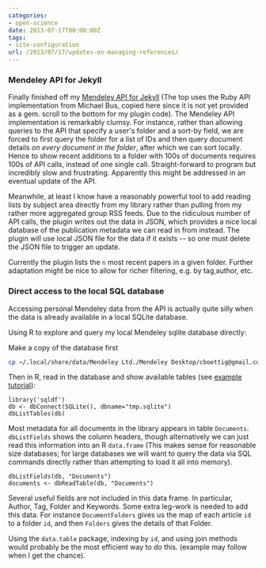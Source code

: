 ```yaml
---
categories:
- open-science
date: 2013-07-17T00:00:00Z
tags:
- site-configuration
url: /2013/07/17/updates-on-managing-references/
---
```


### Mendeley API for Jekyll

Finally finished off my [Mendeley API for Jekyll](https://github.com/cboettig/labnotebook/blob/7f7137fbdd4ca2eed86765b61561c283b4cd5811/_plugins/jekyll-labnotebook-plugins/mendeley.rb)  (The top uses the Ruby API implementation from Michael Bus, copied here since it is not yet provided as a gem. scroll to the bottom for my plugin code).  The Mendeley API implementation is remarkably clumsy.  For instance, rather than allowing queries to the API that specify a user's folder and a sort-by field, we are forced to first query the folder for a list of IDs and then query document details _on every document in the folder_, after which we can sort locally.  Hence to show recent additions to a folder with 100s of documents requires 100s of API calls, instead of one single call.  Straight-forward to program but incredibly slow and frustrating.  Apparently this might be addressed in an eventual update of the API. 

Meanwhile, at least I know have a reasonably powerful tool to add reading lists by subject area directly from my library rather than pulling from my rather more aggregated group RSS feeds.  Due to the ridiculous number of API calls, the plugin writes out the data in JSON, which provides a nice local database of the publication metadata we can read in from instead.  The plugin will use local JSON file for the data if it exists -- so one must delete the JSON file to trigger an update.  

Currently the plugin lists the `n` most recent papers in a given folder.  Further adaptation might be nice to allow for richer filtering, e.g. by tag,author, etc.  



### Direct access to the local SQL database

Accessing personal Mendeley data from the API is actually quite silly when the data is already available in a local SQLite database.  

Using R to explore and query my local Mendeley sqlite database directly:

Make a copy of the database first

```bash
cp ~/.local/share/data/Mendeley Ltd./Mendeley Desktop/cboettig@gmail.com@www.mendeley.com.sqlite tmp.sqlite
```

Then in R, read in the database and show available tables (see [example tutorial](http://sandymuspratt.blogspot.com/2012/11/r-and-sqlite-part-1.html)):

```{r}
library('sqldf')
db <- dbConnect(SQLite(), dbname="tmp.sqlite")
dbListTables(db)
```

Most metadata for all documents in the library appears in table `Documents`.  `dbListFields` shows the column headers, though alternatively we can just read this information into an R `data.frame` (This makes sense for reasonable size databases; for large databases we will want to query the data via SQL commands directly rather than attempting to load it all into memory).  

```{r}
dbListFields(db, "Documents")
documents <- dbReadTable(db, "Documents")
```

Several useful fields are not included in this data frame. In particular, Author, Tag, Folder and Keywords. Some extra leg-work is needed to add this data.  For instance `DocumentFolders` gives us the map of each article `id` to a folder `id`, and then `Folders` gives the details of that Folder. 

Using the `data.table` package, indexing by `id`, and using join methods would probably be the most efficient way to do this. (example may follow when I get the chance).   



